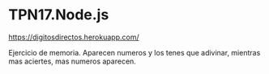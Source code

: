 # TPN17.Node.js
https://digitosdirectos.herokuapp.com/

Ejercicio de memoria.
Aparecen numeros y los tenes que adivinar, mientras mas aciertes, mas numeros aparecen.
